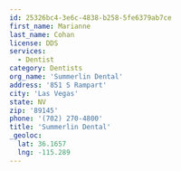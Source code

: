 ```yaml
---
id: 25326bc4-3e6c-4838-b258-5fe6379ab7ce
first_name: Marianne
last_name: Cohan
license: DDS
services:
  - Dentist
category: Dentists
org_name: 'Summerlin Dental'
address: '851 S Rampart'
city: 'Las Vegas'
state: NV
zip: '89145'
phone: '(702) 270-4800'
title: 'Summerlin Dental'
_geoloc:
  lat: 36.1657
  lng: -115.289
---
```

